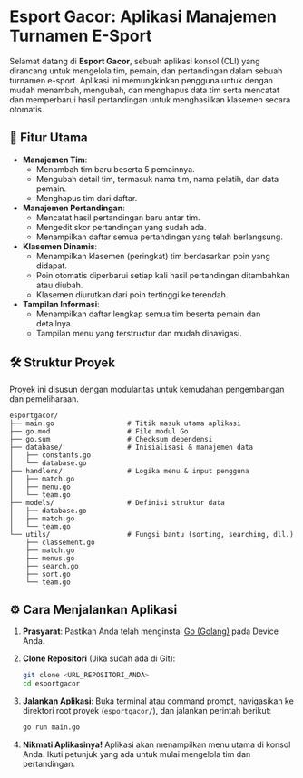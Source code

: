 # Esport Gacor: Aplikasi Manajemen Turnamen E-Sport

Selamat datang di **Esport Gacor**, sebuah aplikasi konsol (CLI) yang dirancang untuk mengelola tim, pemain, dan pertandingan dalam sebuah turnamen e-sport. Aplikasi ini memungkinkan pengguna untuk dengan mudah menambah, mengubah, dan menghapus data tim serta mencatat dan memperbarui hasil pertandingan untuk menghasilkan klasemen secara otomatis.

## 🚀 Fitur Utama

-   **Manajemen Tim**:
    -   Menambah tim baru beserta 5 pemainnya.
    -   Mengubah detail tim, termasuk nama tim, nama pelatih, dan data pemain.
    -   Menghapus tim dari daftar.
-   **Manajemen Pertandingan**:
    -   Mencatat hasil pertandingan baru antar tim.
    -   Mengedit skor pertandingan yang sudah ada.
    -   Menampilkan daftar semua pertandingan yang telah berlangsung.
-   **Klasemen Dinamis**:
    -   Menampilkan klasemen (peringkat) tim berdasarkan poin yang didapat.
    -   Poin otomatis diperbarui setiap kali hasil pertandingan ditambahkan atau diubah.
    -   Klasemen diurutkan dari poin tertinggi ke terendah.
-   **Tampilan Informasi**:
    -   Menampilkan daftar lengkap semua tim beserta pemain dan detailnya.
    -   Tampilan menu yang terstruktur dan mudah dinavigasi.

## 🛠️ Struktur Proyek

Proyek ini disusun dengan modularitas untuk kemudahan pengembangan dan pemeliharaan.

```
esportgacor/
├── main.go                  # Titik masuk utama aplikasi
├── go.mod                   # File modul Go
├── go.sum                   # Checksum dependensi
├── database/                # Inisialisasi & manajemen data
│   ├── constants.go
│   └── database.go
├── handlers/                # Logika menu & input pengguna
│   ├── match.go
│   ├── menu.go
│   └── team.go
├── models/                  # Definisi struktur data
│   ├── database.go
│   ├── match.go
│   └── team.go
└── utils/                   # Fungsi bantu (sorting, searching, dll.)
    ├── classement.go
    ├── match.go
    ├── menus.go
    ├── search.go
    ├── sort.go
    └── team.go
```

## ⚙️ Cara Menjalankan Aplikasi

1.  **Prasyarat**: Pastikan Anda telah menginstal [Go (Golang)](https://go.dev/doc/install) pada Device Anda.

2.  **Clone Repositori** (Jika sudah ada di Git):
    ```bash
    git clone <URL_REPOSITORI_ANDA>
    cd esportgacor
    ```

3.  **Jalankan Aplikasi**:
    Buka terminal atau command prompt, navigasikan ke direktori root proyek (`esportgacor/`), dan jalankan perintah berikut:
    ```bash
    go run main.go
    ```

4.  **Nikmati Aplikasinya!**
    Aplikasi akan menampilkan menu utama di konsol Anda. Ikuti petunjuk yang ada untuk mulai mengelola tim dan pertandingan.
